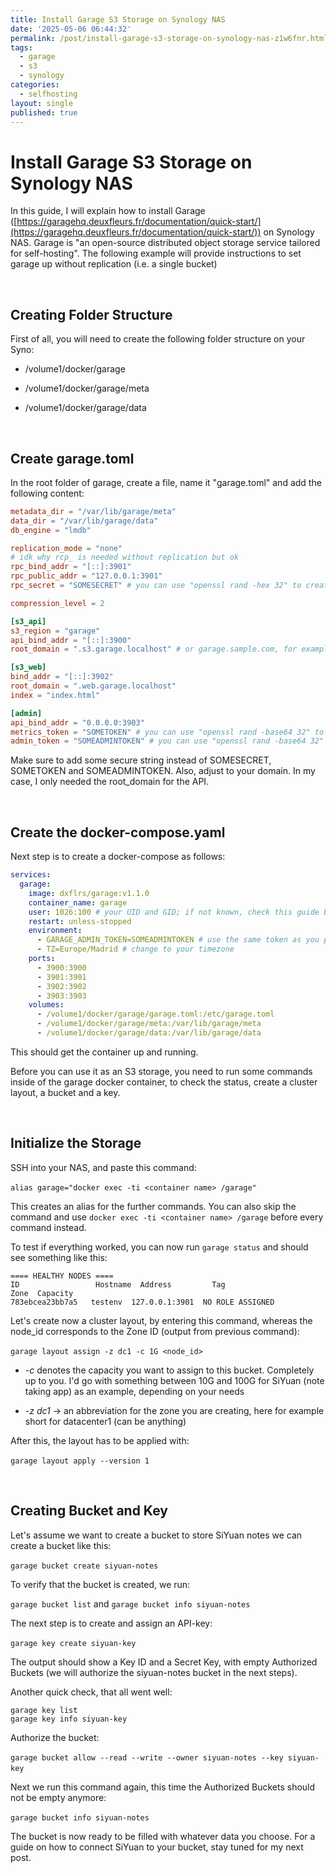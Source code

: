 ```yaml
---
title: Install Garage S3 Storage on Synology NAS
date: '2025-05-06 06:44:32'
permalink: /post/install-garage-s3-storage-on-synology-nas-z1w6fnr.html
tags:
  - garage
  - s3
  - synology
categories:
  - selfhosting
layout: single
published: true
---
```




# Install Garage S3 Storage on Synology NAS

In this guide, I will explain how to install Garage ([https://garagehq.deuxfleurs.fr/documentation/quick-start/](https://garagehq.deuxfleurs.fr/documentation/quick-start/)) on Synology NAS. Garage is "an open-source distributed object storage service tailored for self-hosting". The following example will provide instructions to set garage up without replication (i.e. a single bucket)

‍

## Creating Folder Structure

First of all, you will need to create the following folder structure on your Syno:

* /volume1/docker/garage
* /volume1/docker/garage/meta
* /volume1/docker/garage/data

  ‍

## Create garage.toml

In the root folder of garage, create a file, name it "garage.toml" and add the following content:

```toml
metadata_dir = "/var/lib/garage/meta"
data_dir = "/var/lib/garage/data"
db_engine = "lmdb"

replication_mode = "none"
# idk why rcp_ is needed without replication but ok 
rpc_bind_addr = "[::]:3901"
rpc_public_addr = "127.0.0.1:3901"
rpc_secret = "SOMESECRET" # you can use "openssl rand -hex 32" to create the token

compression_level = 2

[s3_api]
s3_region = "garage"
api_bind_addr = "[::]:3900"
root_domain = ".s3.garage.localhost" # or garage.sample.com, for example

[s3_web]
bind_addr = "[::]:3902"
root_domain = ".web.garage.localhost"
index = "index.html"

[admin]
api_bind_addr = "0.0.0.0:3903"
metrics_token = "SOMETOKEN" # you can use "openssl rand -base64 32" to create a token
admin_token = "SOMEADMINTOKEN" # you can use "openssl rand -base64 32" to create a token
```

Make sure to add some secure string instead of SOMESECRET, SOMETOKEN and SOMEADMINTOKEN. Also, adjust to your domain. In my case, I only needed the root_domain for the API.

‍

## Create the docker-compose.yaml

Next step is to create a docker-compose as follows:

```yaml
services:
  garage:
    image: dxflrs/garage:v1.1.0
    container_name: garage
    user: 1026:100 # your UID and GID; if not known, check this guide by Marius: https://mariushosting.com/synology-how-to-find-uid-userid-and-gid-groupid/
    restart: unless-stopped
    environment:
      - GARAGE_ADMIN_TOKEN=SOMEADMINTOKEN # use the same token as you placed in the garage.toml file
      - TZ=Europe/Madrid # change to your timezone
    ports:
      - 3900:3900
      - 3901:3901
      - 3902:3902
      - 3903:3903
    volumes:
      - /volume1/docker/garage/garage.toml:/etc/garage.toml
      - /volume1/docker/garage/meta:/var/lib/garage/meta
      - /volume1/docker/garage/data:/var/lib/garage/data
```

This should get the container up and running.

Before you can use it as an S3 storage, you need to run some commands inside of the garage docker container, to check the status, create a cluster layout, a bucket and a key.

‍

## Initialize the Storage

SSH into your NAS, and paste this command:

​`alias garage="docker exec -ti <container name> /garage"`​

This creates an alias for the further commands. You can also skip the command and use `docker exec -ti <container name> /garage`​ before every command instead.

To test if everything worked, you can now run `garage status`​ and should see something like this:

```shell
==== HEALTHY NODES ====
ID                 Hostname  Address         Tag                   Zone  Capacity
783ebcea23bb7a5   testenv  127.0.0.1:3901  NO ROLE ASSIGNED
```

Let's create now a cluster layout, by entering this command, whereas the node_id corresponds to the Zone ID (output from previous command):

​`garage layout assign -z dc1 -c 1G <node_id>`​

*  *-c* denotes the capacity you want to assign to this bucket. Completely up to you. I'd go with something between 10G and 100G for SiYuan (note taking app) as an example, depending on your needs

*  *-z dc1* -> an abbreviation for the zone you are creating, here for example short for datacenter1 (can be anything)

After this, the layout has to be applied with:

​`garage layout apply --version 1`​

‍

## Creating Bucket and Key

Let's assume we want to create a bucket to store SiYuan notes we can create a bucket like this:

​`garage bucket create siyuan-notes`​

To verify that the bucket is created, we run:

​`garage bucket list`​ and `garage bucket info siyuan-notes`​

The next step is to create and assign an API-key:

​`garage key create siyuan-key`​

The output should show a Key ID and a Secret Key, with empty Authorized Buckets (we will authorize the siyuan-notes bucket in the next steps).

Another quick check, that all went well:

```shell
garage key list
garage key info siyuan-key
```

Authorize the bucket:

​`garage bucket allow --read --write --owner siyuan-notes --key siyuan-key`​

Next we run this command again, this time the Authorized Buckets should not be empty anymore:

​`garage bucket info siyuan-notes`​

The bucket is now ready to be filled with whatever data you choose. For a guide on how to connect SiYuan to your bucket, stay tuned for my next post.

‍
